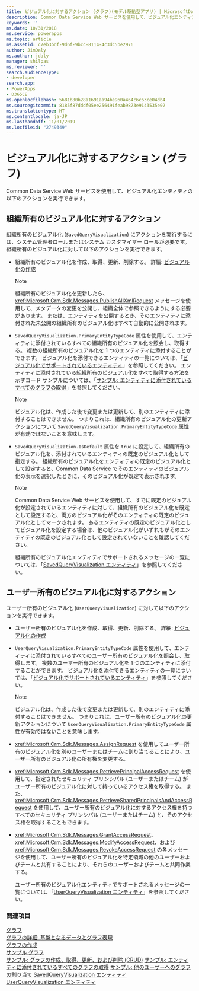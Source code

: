 ```yaml
---
title: ビジュアル化に対するアクション (グラフ)(モデル駆動型アプリ) | MicrosoftDocs
description: Common Data Service Web サービスを使用して、ビジュアル化エンティティの以下のアクションを実行できます。
keywords: ''
ms.date: 10/31/2018
ms.service: powerapps
ms.topic: article
ms.assetid: c7eb3bdf-9d6f-9bcc-8114-4c3dc5be2976
author: JimDaly
ms.author: jdaly
manager: shilpas
ms.reviewer: ''
search.audienceType:
- developer
search.app:
- PowerApps
- D365CE
ms.openlocfilehash: 5681b80b28a1691aa94be960a464c6c63ce04db4
ms.sourcegitcommit: 8185f87dddf05ee256491feab9873e9143535e02
ms.translationtype: HT
ms.contentlocale: ja-JP
ms.lasthandoff: 11/01/2019
ms.locfileid: "2749349"
---
```

# <a name="actions-on-visualizations-charts"></a>ビジュアル化に対するアクション (グラフ)

<!-- https://docs.microsoft.com/dynamics365/customer-engagement/developer/customize-dev/actions-visualizations-charts -->

Common Data Service Web サービスを使用して、ビジュアル化エンティティの以下のアクションを実行できます。  
  
## <a name="actions-on-organization-owned-visualizations"></a>組織所有のビジュアル化に対するアクション  
 組織所有のビジュアル化 (`SavedQueryVisualization`) にアクションを実行するには、システム管理者ロールまたはシステム カスタマイザー ロールが必要です。 組織所有のビジュアル化に対して以下のアクションを実行できます。  
  
- 組織所有のビジュアル化を作成、取得、更新、削除する。 詳細: [ビジュアル化の作成](create-visualization-chart.md)  
  
  > [!NOTE]
  >  組織所有のビジュアル化を更新したら、<xref:Microsoft.Crm.Sdk.Messages.PublishAllXmlRequest> メッセージを使用して、メタデータの変更を公開し、組織全体で参照できるようにする必要があります。 または、エンティティを公開するとき、そのエンティティに添付された未公開の組織所有のビジュアル化はすべて自動的に公開されます。  
  
- `SavedQueryVisualization.PrimaryEntityTypeCode` 属性を使用して、エンティティに添付されているすべての組織所有のビジュアル化を照会し、取得する。 複数の組織所有のビジュアル化を 1 つのエンティティに添付することができます。 ビジュアル化を添付できるエンティティの一覧については、「[ビジュアル化でサポートされているエンティティ](view-data-with-visualizations-charts.md#SupportedVisualizationEntities)」を参照してください。 エンティティに添付されている組織所有のビジュアル化をすべて取得する方法を示すコード サンプルについては、「[サンプル: エンティティに添付されているすべてのグラフの取得](/dynamics365/customer-engagement/developer/customize-dev/sample-retrieve-all-charts-attached-entity)」を参照してください。
  
  > [!NOTE]
  >  ビジュアル化は、作成した後で変更または更新して、別のエンティティに添付することはできません。 つまりこれは、組織所有のビジュアル化の更新アクションについて `SavedQueryVisualization.PrimaryEntityTypeCode` 属性が有効ではないことを意味します。
  
- `SavedQueryVisualization.IsDefault` 属性を `true` に設定して、組織所有のビジュアル化を、添付されているエンティティの既定のビジュアル化として指定する。 組織所有のビジュアル化をエンティティの既定のビジュアル化として設定すると、Common Data Service でそのエンティティのビジュアル化の表示を選択したときに、そのビジュアル化が既定で表示されます。
  
  > [!NOTE]
  >  Common Data Service Web サービスを使用して、すでに既定のビジュアル化が設定されているエンティティに対して、組織所有のビジュアル化を既定として設定すると、両方のビジュアル化がそのエンティティの既定のビジュアル化としてマークされます。  あるエンティティの既定のビジュアル化としてビジュアル化を設定する場合は、他のビジュアル化がいずれもがそのエンティティの既定のビジュアル化として設定されていないことを確認してください。  
  
  組織所有のビジュアル化エンティティでサポートされるメッセージの一覧については、「[SavedQueryVisualization エンティティ](../common-data-service/reference/entities/savedqueryvisualization.md)」を参照してください。
  
## <a name="actions-on-user-owned-visualizations"></a>ユーザー所有のビジュアル化に対するアクション  
 ユーザー所有のビジュアル化 (`UserQueryVisualization`) に対して以下のアクションを実行できます。  
  
- ユーザー所有のビジュアル化を作成、取得、更新、削除する。 詳細: [ビジュアル化の作成](create-visualization-chart.md)  
  
- `UserQueryVisualization.PrimaryEntityTypeCode` 属性を使用して、エンティティに添付されているすべてのユーザー所有のビジュアル化を照会し、取得します。 複数のユーザー所有のビジュアル化を 1 つのエンティティに添付することができます。 ビジュアル化を添付できるエンティティの一覧については、「[ビジュアル化でサポートされているエンティティ](view-data-with-visualizations-charts.md#SupportedVisualizationEntities)」を参照してください。  
  
  > [!NOTE]
  >  ビジュアル化は、作成した後で変更または更新して、別のエンティティに添付することはできません。 つまりこれは、ユーザー所有のビジュアル化の更新アクションについて `UserQueryVisualization.PrimaryEntityTypeCode` 属性が有効ではないことを意味します。
  
- <xref:Microsoft.Crm.Sdk.Messages.AssignRequest> を使用してユーザー所有のビジュアル化を別のユーザーまたはチームに割り当てることにより、ユーザー所有のビジュアル化の所有権を変更する。  
  
- <xref:Microsoft.Crm.Sdk.Messages.RetrievePrincipalAccessRequest> を使用して、指定されたセキュリティ プリンシパル (ユーザーまたはチーム) がユーザー所有のビジュアル化に対して持っているアクセス権を取得する。 また、<xref:Microsoft.Crm.Sdk.Messages.RetrieveSharedPrincipalsAndAccessRequest> を使用して、ユーザー所有のビジュアル化に対するアクセス権を持つすべてのセキュリティ プリンシパル (ユーザーまたはチーム) と、そのアクセス権を取得することもできます。  
  
- <xref:Microsoft.Crm.Sdk.Messages.GrantAccessRequest>、<xref:Microsoft.Crm.Sdk.Messages.ModifyAccessRequest>、および <xref:Microsoft.Crm.Sdk.Messages.RevokeAccessRequest> の各メッセージを使用して、ユーザー所有のビジュアル化を特定領域の他のユーザーおよびチームと共有することにより、それらのユーザーおよびチームと共同作業する。  
  
  ユーザー所有のビジュアル化エンティティでサポートされるメッセージの一覧については、「[UserQueryVisualization エンティティ](../common-data-service/reference/entities/userqueryvisualization.md)」を参照してください。

### <a name="see-also"></a>関連項目  
 [グラフ](view-data-with-visualizations-charts.md)   
 [グラフの詳細: 基盤となるデータとグラフ表現](understand-charts-underlying-data-chart-representation.md)   
 [グラフの作成](create-visualization-chart.md)   
 [サンプル グラフ](sample-charts.md)   
 [サンプル: グラフの作成、取得、更新、および削除 (CRUD)](/dynamics365/customer-engagement/developer/customize-dev/sample-create-retrieve-update-delete-chart)  <!--TODO: Need to find the topic in Powerapps repo to link --> 
 [サンプル: エンティティに添付されているすべてのグラフの取得](/dynamics365/customer-engagement/developer/customize-dev/sample-retrieve-all-charts-attached-entity)   <!--TODO: Need to find the topic in Powerapps repo to link -->
 [サンプル: 他のユーザーへのグラフの割り当て](/dynamics365/customer-engagement/developer/customize-dev/sample-assign-chart-another-user)   <!--TODO: Need to find the topic in Powerapps repo to link -->
 [SavedQueryVisualization エンティティ](../common-data-service/reference/entities/savedqueryvisualization.md)   
 [UserQueryVisualization エンティティ](../common-data-service/reference/entities/userqueryvisualization.md)